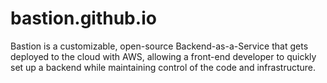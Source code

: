 # bastion.github.io
Bastion is a customizable, open-source Backend-as-a-Service that gets deployed to the cloud with AWS, allowing a front-end developer to quickly set up a backend while maintaining control of the code and infrastructure.
